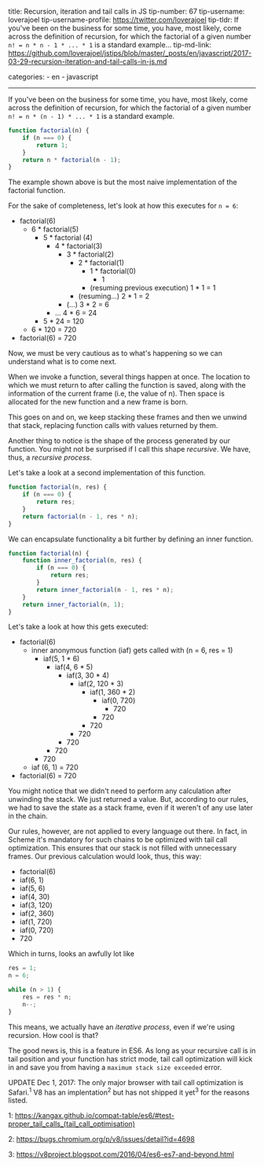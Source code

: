 title: Recursion, iteration and tail calls in JS
tip-number: 67
tip-username: loverajoel
tip-username-profile: https://twitter.com/loverajoel
tip-tldr: If you've been on the business for some time, you have, most likely, come across the definition of recursion, for which the factorial of a given number `n! = n * n - 1 * ... * 1` is a standard example...
tip-md-link: https://github.com/loverajoel/jstips/blob/master/_posts/en/javascript/2017-03-29-recursion-iteration-and-tail-calls-in-js.md

categories: - en - javascript

---

If you've been on the business for some time, you have, most likely,
come across the definition of recursion, for which the factorial of
a given number `n! = n * (n - 1) * ... * 1` is a standard example.

```javascript
function factorial(n) {
    if (n === 0) {
        return 1;
    }
    return n * factorial(n - 1);
}
```

The example shown above is but the most naive implementation of the
factorial function.

For the sake of completeness, let's look at how this executes for
`n = 6`:

-   factorial(6)
    -   6 \* factorial(5)
        -   5 \* factorial (4)
            -   4 \* factorial(3)
                -   3 \* factorial(2)
                    -   2 \* factorial(1)
                        -   1 \* factorial(0)
                            -   1
                        -   (resuming previous execution) 1 \* 1 = 1
                    -   (resuming...) 2 \* 1 = 2
                -   (...) 3 \* 2 = 6
            -   ... 4 \* 6 = 24
        -   5 \* 24 = 120
    -   6 \* 120 = 720
-   factorial(6) = 720

Now, we must be very cautious as to what's happening so we can understand
what is to come next.

When we invoke a function, several things happen at once. The location to
which we must return to after calling the function is saved, along with
the information of the current frame (i.e, the value of n). Then space is
allocated for the new function and a new frame is born.

This goes on and on, we keep stacking these frames and then we unwind that
stack, replacing function calls with values returned by them.

Another thing to notice is the shape of the process generated by our function.
You might not be surprised if I call this shape _recursive_. We have, thus, a
_recursive process_.

Let's take a look at a second implementation of this function.

```javascript
function factorial(n, res) {
    if (n === 0) {
        return res;
    }
    return factorial(n - 1, res * n);
}
```

We can encapsulate functionality a bit further by defining an inner function.

```javascript
function factorial(n) {
    function inner_factorial(n, res) {
        if (n === 0) {
            return res;
        }
        return inner_factorial(n - 1, res * n);
    }
    return inner_factorial(n, 1);
}
```

Let's take a look at how this gets executed:

-   factorial(6)
    -   inner anonymous function (iaf) gets called with (n = 6, res = 1)
        -   iaf(5, 1 \* 6)
            -   iaf(4, 6 \* 5)
                -   iaf(3, 30 \* 4)
                    -   iaf(2, 120 \* 3)
                        -   iaf(1, 360 \* 2)
                            -   iaf(0, 720)
                                -   720
                            -   720
                        -   720
                    -   720
                -   720
            -   720
        -   720
    -   iaf (6, 1) = 720
-   factorial(6) = 720

You might notice that we didn't need to perform any calculation after unwinding
the stack. We just returned a value. But, according to our rules, we had to save
the state as a stack frame, even if it weren't of any use later in the chain.

Our rules, however, are not applied to every language out there. In fact, in
Scheme it's mandatory for such chains to be optimized with tail call
optimization. This ensures that our stack is not filled with unnecessary frames.
Our previous calculation would look, thus, this way:

-   factorial(6)
-   iaf(6, 1)
-   iaf(5, 6)
-   iaf(4, 30)
-   iaf(3, 120)
-   iaf(2, 360)
-   iaf(1, 720)
-   iaf(0, 720)
-   720

Which in turns, looks an awfully lot like

```javascript
res = 1;
n = 6;

while (n > 1) {
    res = res * n;
    n--;
}
```

This means, we actually have an _iterative process_, even if we're using
recursion. How cool is that?

The good news is, this is a feature in ES6. As long as your recursive call
is in tail position and your function has strict mode, tail call optimization
will kick in and save you from having a `maximum stack size exceeded` error.

UPDATE Dec 1, 2017:
The only major browser with tail call optimization is Safari.<sup id="a1">1</sup> V8 has an implentation<sup>2</sup> but has not shipped it yet<sup>3</sup> for the reasons listed.

1: https://kangax.github.io/compat-table/es6/#test-proper_tail_calls_(tail_call_optimisation)

2: https://bugs.chromium.org/p/v8/issues/detail?id=4698

3: https://v8project.blogspot.com/2016/04/es6-es7-and-beyond.html

